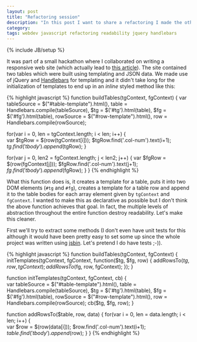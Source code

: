 ```yaml
---
layout: post
title: "Refactoring session"
description: "In this post I want to share a refactoring I made the other day."
category:
tags: webdev javascript refactoring readability jquery handlebars
---
```

{% include JB/setup %}

It was part of a small hackathon where I collaborated on writing a responsive web site (which actually lead to [this article](http://horsed.github.io/2013/07/14/toggling-responsive-layout/)). The site contained two tables which were built using templating and JSON data. We made use of jQuery and [Handlebars](http://handlebarsjs.com/) for templating and it didn't take long for the initialization of templates to end up in an _inline_ styled method like this:

{% highlight javascript %}
function buildTables(tgContext, fgContext) {
  var tableSource = $("#table-template").html(),
      table = Handlebars.compile(tableSource),
      $tg = $('#tg').html(table),
      $fg = $('#fg').html(table),
      rowSource = $("#row-template").html(),
      row = Handlebars.compile(rowSource);

  for(var i = 0, len = tgContext.length; i < len; i++) {    
    var $tgRow = $(row(tgContext[i]));
    $tgRow.find('.col-num').text(i+1);
    $tg.find('tbody').append($tgRow);
  }

  for(var j = 0, len2 = fgContext.length; j < len2; j++) {
    var $fgRow = $(row(fgContext[j]));
    $fgRow.find('.col-num').text(j+1);
    $fg.find('tbody').append($fgRow);
  }
}
{% endhighlight %}

What this function does is, it creates a template for a table, puts it into two DOM elements (```#tg``` and ```#fg```), creates a template for a table row and append it to the table bodies for each array element given by ```tgContext``` and ```fgContext```.
I wanted to make this as declarative as possible but I don't think the above function achieves that goal. In fact, the multiple levels of abstraction throughout the entire function destroy readability. Let's make this cleaner.

First we'll try to extract some methods (I don't even have unit tests for this although it would have been pretty easy to set some up since the whole project was written using [jsbin](http://jsbin.com). Let's pretend I do have tests ;-)).

{% highlight javascript %}
function buildTables(tgContext, fgContext) {  
  initTemplates(tgContext, fgContext, function($tg, $fg, row) {
    addRowsTo($tg, row, tgContext);
    addRowsTo($fg, row, fgContext);
  });
}

function initTemplates(tgContext, fgContext, cb) {  
  var tableSource = $("#table-template").html(),
      table = Handlebars.compile(tableSource),
      $tg = $('#tg').html(table),
      $fg = $('#fg').html(table),
      rowSource = $("#row-template").html(),
      row = Handlebars.compile(rowSource);  
  cb($tg, $fg, row);
}

function addRowsTo($table, row, data) { 
  for(var i = 0, len = data.length; i < len; i++) {    
    var $row = $(row(data[i]));
    $row.find('.col-num').text(i+1);
    $table.find('tbody').append($row);
  }
}
{% endhighlight %}
